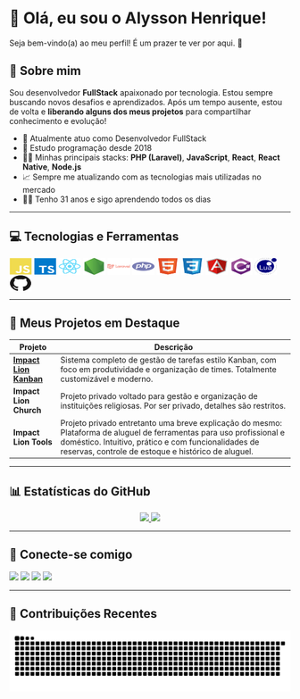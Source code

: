 # 👋 Olá, eu sou o Alysson Henrique! 

Seja bem-vindo(a) ao meu perfil! É um prazer te ver por aqui. 🙌

## 🚀 Sobre mim

Sou desenvolvedor **FullStack** apaixonado por tecnologia. Estou sempre buscando novos desafios e aprendizados. Após um tempo ausente, estou de volta e **liberando alguns dos meus projetos** para compartilhar conhecimento e evolução!  

- 💼 Atualmente atuo como Desenvolvedor FullStack  
- 🌱 Estudo programação desde 2018  
- 👨‍💻 Minhas principais stacks: **PHP (Laravel)**, **JavaScript**, **React**, **React Native**, **Node.js**  
- 📈 Sempre me atualizando com as tecnologias mais utilizadas no mercado  
- 👨‍🎓 Tenho 31 anos e sigo aprendendo todos os dias  

---

## 💻 Tecnologias e Ferramentas

<div style="display: inline_block">
  <img align="center" alt="Js" height="30" width="40" src="https://raw.githubusercontent.com/devicons/devicon/master/icons/javascript/javascript-plain.svg">
  <img align="center" alt="Ts" height="30" width="40" src="https://raw.githubusercontent.com/devicons/devicon/master/icons/typescript/typescript-plain.svg">
  <img align="center" alt="React" height="30" width="40" src="https://raw.githubusercontent.com/devicons/devicon/master/icons/react/react-original.svg">
  <img align="center" alt="Node" height="30" width="40" src="https://github.com/devicons/devicon/blob/master/icons/nodejs/nodejs-original.svg">
  <img align="center" alt="Laravel" height="30" width="40" src="https://raw.githubusercontent.com/devicons/devicon/ca28c779441053191ff11710fe24a9e6c23690d6/icons/laravel/laravel-line-wordmark.svg">
  <img align="center" alt="PHP" height="30" width="40" src="https://github.com/devicons/devicon/blob/master/icons/php/php-plain.svg">
  <img align="center" alt="HTML" height="30" width="40" src="https://raw.githubusercontent.com/devicons/devicon/master/icons/html5/html5-original.svg">
  <img align="center" alt="CSS" height="30" width="40" src="https://raw.githubusercontent.com/devicons/devicon/master/icons/css3/css3-original.svg">
  <img align="center" alt="Angular" height="30" width="40" src="https://github.com/devicons/devicon/blob/master/icons/angularjs/angularjs-original.svg">
  <img align="center" alt="Csharp" height="30" width="40" src="https://raw.githubusercontent.com/devicons/devicon/master/icons/csharp/csharp-original.svg">
  <img align="center" alt="Lua" height="30" width="40" src="https://github.com/devicons/devicon/blob/master/icons/lua/lua-original.svg">
  <img align="center" alt="GitHub" height="30" width="40" src="https://github.com/devicons/devicon/blob/master/icons/github/github-original.svg">
</div>

---

## 📌 Meus Projetos em Destaque

| Projeto | Descrição |
|--------|-----------|
| [**Impact Lion Kanban**](https://github.com/TheAlyn/ImpactLionKanban) | Sistema completo de gestão de tarefas estilo Kanban, com foco em produtividade e organização de times. Totalmente customizável e moderno. |
| **Impact Lion Church** | Projeto privado voltado para gestão e organização de instituições religiosas. Por ser privado, detalhes são restritos. |
|  **Impact Lion Tools** | Projeto privado entretanto uma breve explicação do mesmo: Plataforma de aluguel de ferramentas para uso profissional e doméstico. Intuitivo, prático e com funcionalidades de reservas, controle de estoque e histórico de aluguel. |

---

## 📊 Estatísticas do GitHub

<div align="center">
  <a href="https://github.com/TheAlyn">
    <img height="180em" src="https://github-readme-stats.vercel.app/api?username=TheAlyn&show_icons=true&theme=dracula&include_all_commits=true&count_private=true"/>
    <img height="180em" src="https://github-readme-stats.vercel.app/api/top-langs/?username=TheAlyn&layout=compact&langs_count=7&theme=dracula"/>
  </a>
</div>

---

## 📲 Conecte-se comigo

<div>
  <a href="https://www.youtube.com/channel/UCIX3qBn_plR4dU6hbJ--7_w" target="_blank"><img src="https://img.shields.io/badge/YouTube-FF0000?style=for-the-badge&logo=youtube&logoColor=white"></a>
  <a href="https://www.instagram.com/pr.alysson/" target="_blank"><img src="https://img.shields.io/badge/Instagram-%23E4405F?style=for-the-badge&logo=instagram&logoColor=white"></a>
  <a href="mailto:alyssonhenrique34@gmail.com"><img src="https://img.shields.io/badge/Gmail-%23333?style=for-the-badge&logo=gmail&logoColor=white"></a>
  <a href="https://www.linkedin.com/in/alysson-henrique-a995a51a6/" target="_blank"><img src="https://img.shields.io/badge/LinkedIn-%230077B5?style=for-the-badge&logo=linkedin&logoColor=white"></a>
</div>

---

## 🐍 Contribuições Recentes

![Snake animation](https://github.com/TheAlyn/TheAlyn/blob/output/github-contribution-grid-snake.svg)
